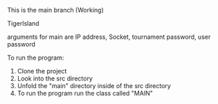 This is the main branch (Working)

TigerIsland

arguments for main are IP address, Socket, tournament password, user password

To run the program:
1. Clone the project
2. Look into the src directory
3. Unfold the "main" directory inside of the src directory
4. To run the program run the class called "MAIN"
